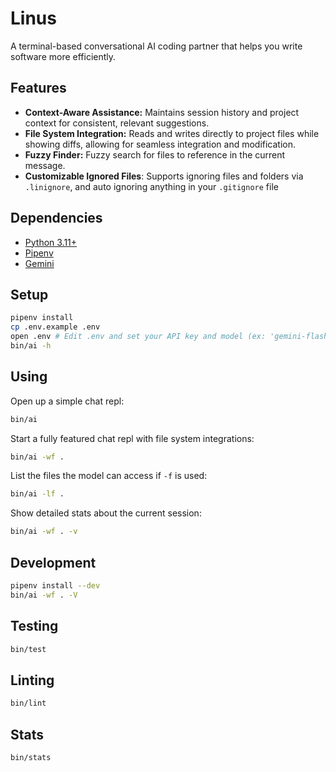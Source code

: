# Linus

A terminal-based conversational AI coding partner that helps you write software more efficiently.

## Features

*   **Context-Aware Assistance:**  Maintains session history and project context for consistent, relevant suggestions.
*   **File System Integration:**  Reads and writes directly to project files while showing diffs, allowing for seamless integration and modification.
*   **Fuzzy Finder:** Fuzzy search for files to reference in the current message.
*   **Customizable Ignored Files**: Supports ignoring files and folders via `.linignore`, and auto ignoring anything in your `.gitignore` file

## Dependencies

*   [Python 3.11+](https://www.python.org/downloads/)
*   [Pipenv](https://pypi.org/project/pipenv/)
*   [Gemini](https://aistudio.google.com/app/apikey)

## Setup

```sh
pipenv install
cp .env.example .env
open .env # Edit .env and set your API key and model (ex: 'gemini-flash-2.0')
bin/ai -h
```

## Using

Open up a simple chat repl:

```sh
bin/ai
```

Start a fully featured chat repl with file system integrations:

```sh
bin/ai -wf .
```

List the files the model can access if `-f` is used:

```sh
bin/ai -lf .
```

Show detailed stats about the current session:

```sh
bin/ai -wf . -v
```

## Development

```sh
pipenv install --dev
bin/ai -wf . -V
```

## Testing

```sh
bin/test
```

## Linting

```sh
bin/lint
```

## Stats

```sh
bin/stats
```
